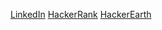 
[LinkedIn](https://www.linkedin.com/in/rabeya-akter-4a3111174/)
[HackerRank](https://www.hackerrank.com/s2018126866?hr_r=1)
[HackerEarth](https://www.hackerearth.com/@s2018126866)


